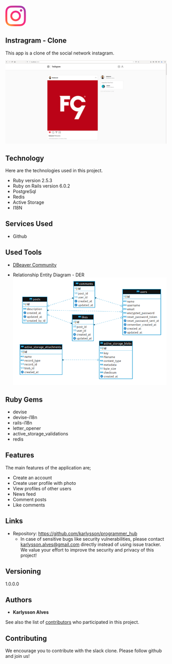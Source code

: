 
![Logo of the project](https://raw.githubusercontent.com/karlysson/instagram/master/app/assets/images/Instagram_logo.png)


## Instragram - Clone 
This app is a clone of the social network instagram.

![Chat Preview](https://raw.githubusercontent.com/karlysson/instagram/master/app/assets/images/screen.png)


## Technology 

Here are the technologies used in this project.

* Ruby version  2.5.3
* Ruby on Rails version 6.0.2
* PostgreSql
* Redis
* Active Storage
* I18N

## Services Used

* Github

## Used Tools

* [DBeaver Community](https://dbeaver.io/)

* Relationship Entity Diagram - DER
![Chat Preview](https://raw.githubusercontent.com/karlysson/instagram/master/doc/DER.png)

## Ruby Gems

* devise
* devise-i18n
* rails-i18n
* letter_opener
* active_storage_validations
* redis


## Features

The main features of the application are;

* Create an account
* Create user profile with photo
* View profiles of other users
* News feed
* Comment posts
* Like comments


## Links


- Repository: https://github.com/karlysson/programmer_hub
  - In case of sensitive bugs like security vulnerabilities, please contact
    karlysson.alves@gmail.com directly instead of using issue tracker. We value your effort
    to improve the security and privacy of this project!

## Versioning

1.0.0.0

## Authors

* **Karlysson Alves** 

See also the list of [contributors](https://github.com/karlysson/programmer_hub/graphs/contributors) who participated in this project.


## Contributing

We encourage you to contribute with the slack clone. Please follow github and join us!
